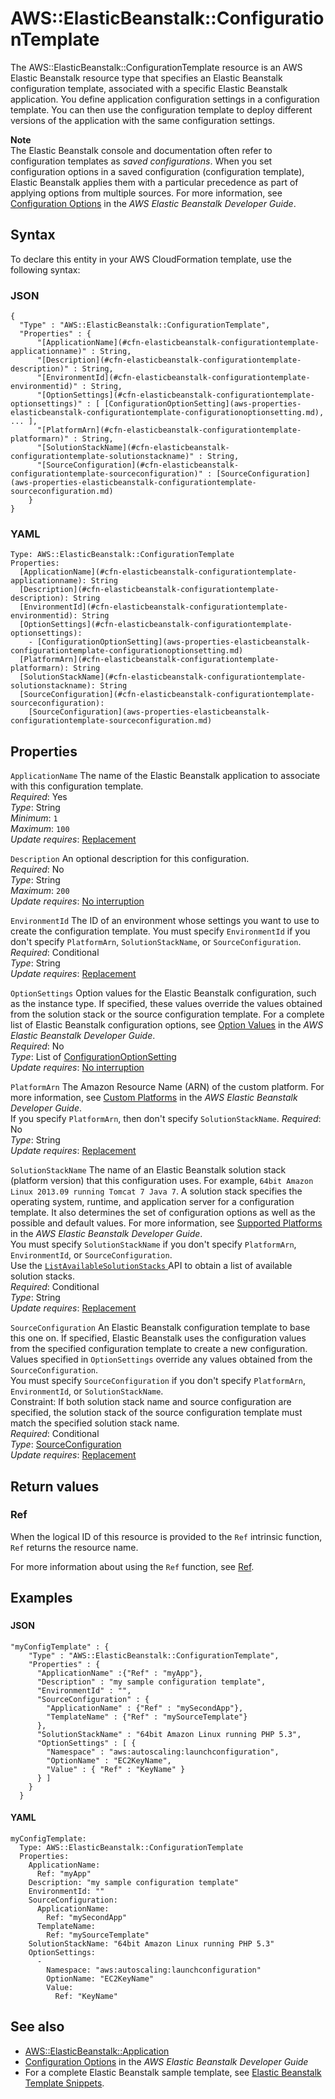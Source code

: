 # AWS::ElasticBeanstalk::ConfigurationTemplate<a name="aws-resource-elasticbeanstalk-configurationtemplate"></a>

The AWS::ElasticBeanstalk::ConfigurationTemplate resource is an AWS Elastic Beanstalk resource type that specifies an Elastic Beanstalk configuration template, associated with a specific Elastic Beanstalk application\. You define application configuration settings in a configuration template\. You can then use the configuration template to deploy different versions of the application with the same configuration settings\.

**Note**  
The Elastic Beanstalk console and documentation often refer to configuration templates as *saved configurations*\. When you set configuration options in a saved configuration \(configuration template\), Elastic Beanstalk applies them with a particular precedence as part of applying options from multiple sources\. For more information, see [ Configuration Options](https://docs.aws.amazon.com/elasticbeanstalk/latest/dg/command-options.html) in the *AWS Elastic Beanstalk Developer Guide*\.

## Syntax<a name="aws-resource-elasticbeanstalk-configurationtemplate-syntax"></a>

To declare this entity in your AWS CloudFormation template, use the following syntax:

### JSON<a name="aws-resource-elasticbeanstalk-configurationtemplate-syntax.json"></a>

```
{
  "Type" : "AWS::ElasticBeanstalk::ConfigurationTemplate",
  "Properties" : {
      "[ApplicationName](#cfn-elasticbeanstalk-configurationtemplate-applicationname)" : String,
      "[Description](#cfn-elasticbeanstalk-configurationtemplate-description)" : String,
      "[EnvironmentId](#cfn-elasticbeanstalk-configurationtemplate-environmentid)" : String,
      "[OptionSettings](#cfn-elasticbeanstalk-configurationtemplate-optionsettings)" : [ [ConfigurationOptionSetting](aws-properties-elasticbeanstalk-configurationtemplate-configurationoptionsetting.md), ... ],
      "[PlatformArn](#cfn-elasticbeanstalk-configurationtemplate-platformarn)" : String,
      "[SolutionStackName](#cfn-elasticbeanstalk-configurationtemplate-solutionstackname)" : String,
      "[SourceConfiguration](#cfn-elasticbeanstalk-configurationtemplate-sourceconfiguration)" : [SourceConfiguration](aws-properties-elasticbeanstalk-configurationtemplate-sourceconfiguration.md)
    }
}
```

### YAML<a name="aws-resource-elasticbeanstalk-configurationtemplate-syntax.yaml"></a>

```
Type: AWS::ElasticBeanstalk::ConfigurationTemplate
Properties: 
  [ApplicationName](#cfn-elasticbeanstalk-configurationtemplate-applicationname): String
  [Description](#cfn-elasticbeanstalk-configurationtemplate-description): String
  [EnvironmentId](#cfn-elasticbeanstalk-configurationtemplate-environmentid): String
  [OptionSettings](#cfn-elasticbeanstalk-configurationtemplate-optionsettings): 
    - [ConfigurationOptionSetting](aws-properties-elasticbeanstalk-configurationtemplate-configurationoptionsetting.md)
  [PlatformArn](#cfn-elasticbeanstalk-configurationtemplate-platformarn): String
  [SolutionStackName](#cfn-elasticbeanstalk-configurationtemplate-solutionstackname): String
  [SourceConfiguration](#cfn-elasticbeanstalk-configurationtemplate-sourceconfiguration): 
    [SourceConfiguration](aws-properties-elasticbeanstalk-configurationtemplate-sourceconfiguration.md)
```

## Properties<a name="aws-resource-elasticbeanstalk-configurationtemplate-properties"></a>

`ApplicationName`  <a name="cfn-elasticbeanstalk-configurationtemplate-applicationname"></a>
The name of the Elastic Beanstalk application to associate with this configuration template\.  
*Required*: Yes  
*Type*: String  
*Minimum*: `1`  
*Maximum*: `100`  
*Update requires*: [Replacement](https://docs.aws.amazon.com/AWSCloudFormation/latest/UserGuide/using-cfn-updating-stacks-update-behaviors.html#update-replacement)

`Description`  <a name="cfn-elasticbeanstalk-configurationtemplate-description"></a>
An optional description for this configuration\.  
*Required*: No  
*Type*: String  
*Maximum*: `200`  
*Update requires*: [No interruption](https://docs.aws.amazon.com/AWSCloudFormation/latest/UserGuide/using-cfn-updating-stacks-update-behaviors.html#update-no-interrupt)

`EnvironmentId`  <a name="cfn-elasticbeanstalk-configurationtemplate-environmentid"></a>
The ID of an environment whose settings you want to use to create the configuration template\. You must specify `EnvironmentId` if you don't specify `PlatformArn`, `SolutionStackName`, or `SourceConfiguration`\.  
*Required*: Conditional  
*Type*: String  
*Update requires*: [Replacement](https://docs.aws.amazon.com/AWSCloudFormation/latest/UserGuide/using-cfn-updating-stacks-update-behaviors.html#update-replacement)

`OptionSettings`  <a name="cfn-elasticbeanstalk-configurationtemplate-optionsettings"></a>
Option values for the Elastic Beanstalk configuration, such as the instance type\. If specified, these values override the values obtained from the solution stack or the source configuration template\. For a complete list of Elastic Beanstalk configuration options, see [Option Values](https://docs.aws.amazon.com/elasticbeanstalk/latest/dg/command-options.html) in the *AWS Elastic Beanstalk Developer Guide*\.  
*Required*: No  
*Type*: List of [ConfigurationOptionSetting](aws-properties-elasticbeanstalk-configurationtemplate-configurationoptionsetting.md)  
*Update requires*: [No interruption](https://docs.aws.amazon.com/AWSCloudFormation/latest/UserGuide/using-cfn-updating-stacks-update-behaviors.html#update-no-interrupt)

`PlatformArn`  <a name="cfn-elasticbeanstalk-configurationtemplate-platformarn"></a>
The Amazon Resource Name \(ARN\) of the custom platform\. For more information, see [ Custom Platforms](https://docs.aws.amazon.com/elasticbeanstalk/latest/dg/custom-platforms.html) in the *AWS Elastic Beanstalk Developer Guide*\.  
If you specify `PlatformArn`, then don't specify `SolutionStackName`\.
*Required*: No  
*Type*: String  
*Update requires*: [Replacement](https://docs.aws.amazon.com/AWSCloudFormation/latest/UserGuide/using-cfn-updating-stacks-update-behaviors.html#update-replacement)

`SolutionStackName`  <a name="cfn-elasticbeanstalk-configurationtemplate-solutionstackname"></a>
The name of an Elastic Beanstalk solution stack \(platform version\) that this configuration uses\. For example, `64bit Amazon Linux 2013.09 running Tomcat 7 Java 7`\. A solution stack specifies the operating system, runtime, and application server for a configuration template\. It also determines the set of configuration options as well as the possible and default values\. For more information, see [Supported Platforms](https://docs.aws.amazon.com/elasticbeanstalk/latest/dg/concepts.platforms.html) in the *AWS Elastic Beanstalk Developer Guide*\.  
You must specify `SolutionStackName` if you don't specify `PlatformArn`, `EnvironmentId`, or `SourceConfiguration`\.  
Use the [ `ListAvailableSolutionStacks` ](https://docs.aws.amazon.com/elasticbeanstalk/latest/api/API_ListAvailableSolutionStacks.html) API to obtain a list of available solution stacks\.  
*Required*: Conditional  
*Type*: String  
*Update requires*: [Replacement](https://docs.aws.amazon.com/AWSCloudFormation/latest/UserGuide/using-cfn-updating-stacks-update-behaviors.html#update-replacement)

`SourceConfiguration`  <a name="cfn-elasticbeanstalk-configurationtemplate-sourceconfiguration"></a>
An Elastic Beanstalk configuration template to base this one on\. If specified, Elastic Beanstalk uses the configuration values from the specified configuration template to create a new configuration\.  
Values specified in `OptionSettings` override any values obtained from the `SourceConfiguration`\.  
You must specify `SourceConfiguration` if you don't specify `PlatformArn`, `EnvironmentId`, or `SolutionStackName`\.  
Constraint: If both solution stack name and source configuration are specified, the solution stack of the source configuration template must match the specified solution stack name\.  
*Required*: Conditional  
*Type*: [SourceConfiguration](aws-properties-elasticbeanstalk-configurationtemplate-sourceconfiguration.md)  
*Update requires*: [Replacement](https://docs.aws.amazon.com/AWSCloudFormation/latest/UserGuide/using-cfn-updating-stacks-update-behaviors.html#update-replacement)

## Return values<a name="aws-resource-elasticbeanstalk-configurationtemplate-return-values"></a>

### Ref<a name="aws-resource-elasticbeanstalk-configurationtemplate-return-values-ref"></a>

When the logical ID of this resource is provided to the `Ref` intrinsic function, `Ref` returns the resource name\.

For more information about using the `Ref` function, see [Ref](https://docs.aws.amazon.com/AWSCloudFormation/latest/UserGuide/intrinsic-function-reference-ref.html)\.

## Examples<a name="aws-resource-elasticbeanstalk-configurationtemplate--examples"></a>

### <a name="aws-resource-elasticbeanstalk-configurationtemplate--examples--"></a>

#### JSON<a name="aws-resource-elasticbeanstalk-configurationtemplate--examples----json"></a>

```
"myConfigTemplate" : { 
    "Type" : "AWS::ElasticBeanstalk::ConfigurationTemplate",
    "Properties" : {
      "ApplicationName" :{"Ref" : "myApp"},
      "Description" : "my sample configuration template",
      "EnvironmentId" : "",
      "SourceConfiguration" : {
        "ApplicationName" : {"Ref" : "mySecondApp"},
        "TemplateName" : {"Ref" : "mySourceTemplate"}
      }, 
      "SolutionStackName" : "64bit Amazon Linux running PHP 5.3",
      "OptionSettings" : [ {
        "Namespace" : "aws:autoscaling:launchconfiguration",
        "OptionName" : "EC2KeyName",
        "Value" : { "Ref" : "KeyName" }
      } ]
    }
  }
```

#### YAML<a name="aws-resource-elasticbeanstalk-configurationtemplate--examples----yaml"></a>

```
myConfigTemplate: 
  Type: AWS::ElasticBeanstalk::ConfigurationTemplate
  Properties: 
    ApplicationName: 
      Ref: "myApp"
    Description: "my sample configuration template"
    EnvironmentId: ""
    SourceConfiguration: 
      ApplicationName: 
        Ref: "mySecondApp"
      TemplateName: 
        Ref: "mySourceTemplate"
    SolutionStackName: "64bit Amazon Linux running PHP 5.3"
    OptionSettings: 
      - 
        Namespace: "aws:autoscaling:launchconfiguration"
        OptionName: "EC2KeyName"
        Value: 
          Ref: "KeyName"
```

## See also<a name="aws-resource-elasticbeanstalk-configurationtemplate--seealso"></a>
+  [AWS::ElasticBeanstalk::Application](https://docs.aws.amazon.com/AWSCloudFormation/latest/UserGuide/aws-properties-beanstalk.html) 
+  [Configuration Options](https://docs.aws.amazon.com/elasticbeanstalk/latest/dg/command-options.html) in the *AWS Elastic Beanstalk Developer Guide* 
+ For a complete Elastic Beanstalk sample template, see [Elastic Beanstalk Template Snippets](https://docs.aws.amazon.com/AWSCloudFormation/latest/UserGuide/quickref-elasticbeanstalk.html)\.